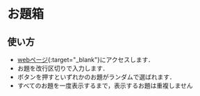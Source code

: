 # お題箱

## 使い方

* [webページ](https://keio-lclab.github.io/odaibako/){:target="_blank"}にアクセスします．
* お題を改行区切りで入力します．
* ボタンを押すといずれかのお題がランダムで選ばれます．
* すべてのお題を一度表示するまで，表示するお題は重複しません
